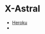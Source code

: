 # X-Astral
- [Heroku](https://www.heroku.com/deploy?template=https://github.com/hakisolos/X-shaka)
- 

